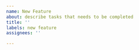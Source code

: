 ```yaml
---
name: New Feature
about: describe tasks that needs to be completed
title: ''
labels: new feature
assignees: ''

---
```



